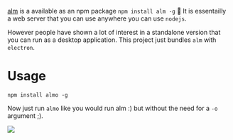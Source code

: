 [alm](http://alm.tools/) is a available as an npm package `npm install alm -g` 🌹
It is essentailly a web server that you can use anywhere you can use `nodejs`.

However people have shown a lot of interest in a standalone version that you can run as a desktop application. This project just bundles `alm` with `electron`.

# Usage

```
npm install almo -g
```

Now just run `almo` like you would run alm :) but without the need for a `-o` argument ;).

![](https://raw.githubusercontent.com/alm-tools/alm/master/resources/icon.png)
